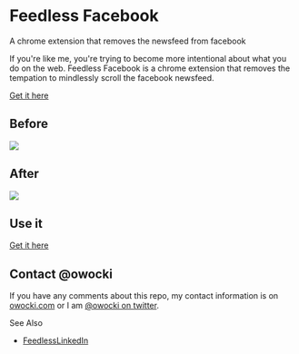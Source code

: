 Feedless Facebook
================

A chrome extension that removes the newsfeed from facebook

If you're like me, you're trying to become more intentional about what you do on the web.  Feedless Facebook is a chrome extension that removes the tempation to mindlessly scroll the facebook newsfeed.

[Get it here](https://chrome.google.com/webstore/detail/dkkihkgglcnciamkeochpchahlegepif)

## Before

<img src='http://bits.owocki.com/image/1Q2U0a3G110u/Screen%20Shot%202014-05-25%20at%209.34.16%20AM.png' />

## After

<img src='http://bits.owocki.com/image/3p1x2C343i3x/Screen%20Shot%202014-05-25%20at%209.30.47%20AM.png' />

## Use it

[Get it here](https://chrome.google.com/webstore/detail/dkkihkgglcnciamkeochpchahlegepif)

## Contact @owocki

If you have any comments about this repo, my contact information is on [owocki.com](http://owocki.com/contact) or I am [@owocki on twitter](http://twitter.com/owocki).

See Also
* [FeedlessLinkedIn](https://github.com/owocki/feedlesslinkedin)


<!-- Google Analytics --> 
<img src='https://ga-beacon.appspot.com/UA-1014419-15/owocki/feedlessfacebook' style='width:1px; height:1px;' >
